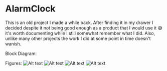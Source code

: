 # AlarmClock
This is an old project I made a while back. After finding it in my drawer I decided despite it not being good enough as a product that I would use it 😅  it's worth documenting while I still somewhat remember what I did. Also, unlike many other projects the work I did at some point in time doesn't wanish.

Block Diagram:

Figures:
![Alt text](Images/IMG_0629.heic)
![Alt text](Images/IMG_0628.heic)
![Alt text](Images/IMG_0631.heic)
![Alt text](Images/IMG_0632.heic)
